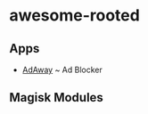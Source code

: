 # awesome-rooted 
## Apps 
- [AdAway](https://github.com/AdAway/AdAway) ~ Ad Blocker
## Magisk Modules

